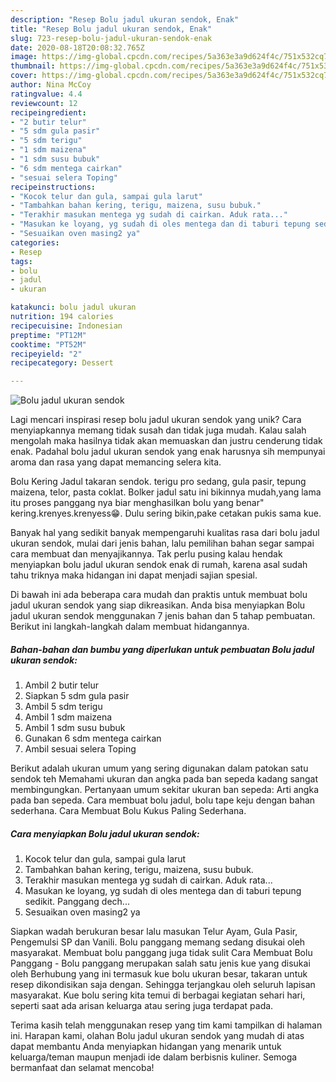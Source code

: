 ```yaml
---
description: "Resep Bolu jadul ukuran sendok, Enak"
title: "Resep Bolu jadul ukuran sendok, Enak"
slug: 723-resep-bolu-jadul-ukuran-sendok-enak
date: 2020-08-18T20:08:32.765Z
image: https://img-global.cpcdn.com/recipes/5a363e3a9d624f4c/751x532cq70/bolu-jadul-ukuran-sendok-foto-resep-utama.jpg
thumbnail: https://img-global.cpcdn.com/recipes/5a363e3a9d624f4c/751x532cq70/bolu-jadul-ukuran-sendok-foto-resep-utama.jpg
cover: https://img-global.cpcdn.com/recipes/5a363e3a9d624f4c/751x532cq70/bolu-jadul-ukuran-sendok-foto-resep-utama.jpg
author: Nina McCoy
ratingvalue: 4.4
reviewcount: 12
recipeingredient:
- "2 butir telur"
- "5 sdm gula pasir"
- "5 sdm terigu"
- "1 sdm maizena"
- "1 sdm susu bubuk"
- "6 sdm mentega cairkan"
- "sesuai selera Toping"
recipeinstructions:
- "Kocok telur dan gula, sampai gula larut"
- "Tambahkan bahan kering, terigu, maizena, susu bubuk."
- "Terakhir masukan mentega yg sudah di cairkan. Aduk rata..."
- "Masukan ke loyang, yg sudah di oles mentega dan di taburi tepung sedikit. Panggang dech..."
- "Sesuaikan oven masing2 ya"
categories:
- Resep
tags:
- bolu
- jadul
- ukuran

katakunci: bolu jadul ukuran 
nutrition: 194 calories
recipecuisine: Indonesian
preptime: "PT12M"
cooktime: "PT52M"
recipeyield: "2"
recipecategory: Dessert

---
```



![Bolu jadul ukuran sendok](https://img-global.cpcdn.com/recipes/5a363e3a9d624f4c/751x532cq70/bolu-jadul-ukuran-sendok-foto-resep-utama.jpg)

Lagi mencari inspirasi resep bolu jadul ukuran sendok yang unik? Cara menyiapkannya memang tidak susah dan tidak juga mudah. Kalau salah mengolah maka hasilnya tidak akan memuaskan dan justru cenderung tidak enak. Padahal bolu jadul ukuran sendok yang enak harusnya sih mempunyai aroma dan rasa yang dapat memancing selera kita.

Bolu Kering Jadul takaran sendok. terigu pro sedang, gula pasir, tepung maizena, telor, pasta coklat. Bolker jadul satu ini bikinnya mudah,yang lama itu proses panggang nya biar menghasilkan bolu yang benar&#34; kering.krenyes.krenyess😁. Dulu sering bikin,pake cetakan pukis sama kue.

Banyak hal yang sedikit banyak mempengaruhi kualitas rasa dari bolu jadul ukuran sendok, mulai dari jenis bahan, lalu pemilihan bahan segar sampai cara membuat dan menyajikannya. Tak perlu pusing kalau hendak menyiapkan bolu jadul ukuran sendok enak di rumah, karena asal sudah tahu triknya maka hidangan ini dapat menjadi sajian spesial.


Di bawah ini ada beberapa cara mudah dan praktis untuk membuat bolu jadul ukuran sendok yang siap dikreasikan. Anda bisa menyiapkan Bolu jadul ukuran sendok menggunakan 7 jenis bahan dan 5 tahap pembuatan. Berikut ini langkah-langkah dalam membuat hidangannya.

<!--inarticleads1-->

##### Bahan-bahan dan bumbu yang diperlukan untuk pembuatan Bolu jadul ukuran sendok:

1. Ambil 2 butir telur
1. Siapkan 5 sdm gula pasir
1. Ambil 5 sdm terigu
1. Ambil 1 sdm maizena
1. Ambil 1 sdm susu bubuk
1. Gunakan 6 sdm mentega cairkan
1. Ambil sesuai selera Toping


Berikut adalah ukuran umum yang sering digunakan dalam patokan satu sendok teh Memahami ukuran dan angka pada ban sepeda kadang sangat membingungkan. Pertanyaan umum sekitar ukuran ban sepeda: Arti angka pada ban sepeda. Cara membuat bolu jadul, bolu tape keju dengan bahan sederhana. Cara Membuat Bolu Kukus Paling Sederhana. 

<!--inarticleads2-->

##### Cara menyiapkan Bolu jadul ukuran sendok:

1. Kocok telur dan gula, sampai gula larut
1. Tambahkan bahan kering, terigu, maizena, susu bubuk.
1. Terakhir masukan mentega yg sudah di cairkan. Aduk rata...
1. Masukan ke loyang, yg sudah di oles mentega dan di taburi tepung sedikit. Panggang dech...
1. Sesuaikan oven masing2 ya


Siapkan wadah berukuran besar lalu masukan Telur Ayam, Gula Pasir, Pengemulsi SP dan Vanili. Bolu panggang memang sedang disukai oleh masyarakat. Membuat bolu panggang juga tidak sulit Cara Membuat Bolu Panggang - Bolu panggang merupakan salah satu jenis kue yang disukai oleh Berhubung yang ini termasuk kue bolu ukuran besar, takaran untuk resep dikondisikan saja dengan. Sehingga terjangkau oleh seluruh lapisan masyarakat. Kue bolu sering kita temui di berbagai kegiatan sehari hari, seperti saat ada arisan keluarga atau sering juga terdapat pada. 

Terima kasih telah menggunakan resep yang tim kami tampilkan di halaman ini. Harapan kami, olahan Bolu jadul ukuran sendok yang mudah di atas dapat membantu Anda menyiapkan hidangan yang menarik untuk keluarga/teman maupun menjadi ide dalam berbisnis kuliner. Semoga bermanfaat dan selamat mencoba!
